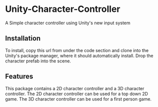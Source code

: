 # Unity-Character-Controller

A Simple character controller using Unity's new input system

## Installation
To install, copy this url from under the code section and clone into the Unity's package manager, where it should automatically install. Drop the character prefab into the scene.

## Features
This package contains a 2D character controller and a 3D character controller. The 2D character controller can be used for a top down 2D game. The 3D character controller can be used for a first person game.
